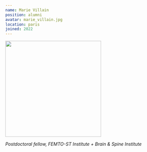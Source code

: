 ```yaml
---
name: Marie Villain
position: alumni
avatar: marie_villain.jpg
location: paris
joined: 2022
---
```


<img width="300" src="{{site.baseurl}}/images/people/{{page.avatar}}" data-action="zoom">

_Postdoctoral fellow, FEMTO-ST Institute + Brain & Spine Institute_<br>

<!--<i class="fa fa-envelope-o"></i> `coralie.joucla.pro@gmail.com` <br>
 <i class="fa fa-bar-chart-o" /> [Google Scholar](https://scholar.google.com/citations?user=jnST06UAAAAJ) <br> 
<i class="fa fa-github" /> [Github](https://github.com/CoraJou) <br>
<i class="fa fa-twitter" /> [Twitter](https://twitter.com/jjtokyo) <br> -->


<!--**Office**<br>
Département AS2M, Institut FEMTO-ST <br>
ENSMM, 26 rue de l'Epitaphe
25000 Besançon, France-->

<!--I am a post-doctoral researcher in the FEMTO Neuro Group at the [FEMTO-ST Institute](https://www.femto-st.fr/fr/Departements-de-recherche/AS2M/Presentation) (CNRS/Université de Bourgogne Franche-Comté) and the [Perception and Sounds Design team](https://www.ircam.fr/recherche/equipes-recherche/pds/) (STMS lab/CNRS/Ircam Paris).-->